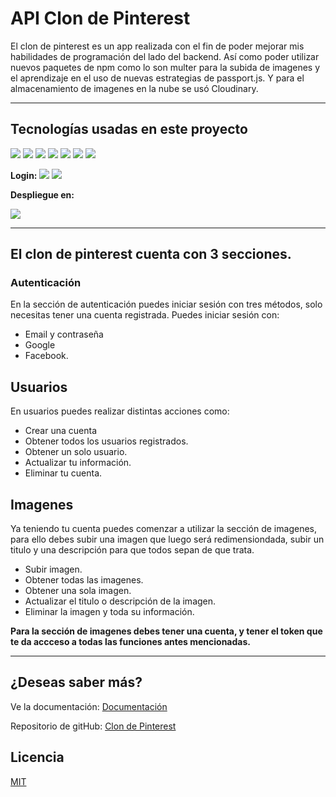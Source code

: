 # API Clon de Pinterest

El clon de pinterest es un app realizada con el fin de poder mejorar mis habilidades de programación del lado del backend. Así como poder utilizar nuevos paquetes de npm como lo son multer para la subida de imagenes y el aprendizaje en el uso de nuevas estrategias de passport.js.
Y para el almacenamiento de imagenes en la nube se usó Cloudinary.

---
## Tecnologías usadas en este proyecto
![](https://img.shields.io/badge/JavaScript-323330?style=for-the-badge&logo=javascript&logoColor=F7DF1E) ![](https://img.shields.io/badge/Node.js-339933?style=for-the-badge&logo=nodedotjs&logoColor=white) ![](https://img.shields.io/badge/Express.js-000000?style=for-the-badge&logo=express&logoColor=white) ![](https://img.shields.io/badge/JWT-000000?style=for-the-badge&logo=JSON%20web%20tokens&logoColor=white) ![](https://img.shields.io/badge/Sequelize-52B0E7?style=for-the-badge&logo=Sequelize&logoColor=white) ![](https://img.shields.io/badge/Docker-2CA5E0?style=for-the-badge&logo=docker&logoColor=white) ![](https://img.shields.io/badge/PostgreSQL-316192?style=for-the-badge&logo=postgresql&logoColor=white) 

**Login:** 
![](https://img.shields.io/badge/Facebook-1877F2?style=for-the-badge&logo=facebook&logoColor=white) ![](https://img.shields.io/badge/Google_Cloud-4285F4?style=for-the-badge&logo=google-cloud&logoColor=white)

**Despliegue en:**

![](https://img.shields.io/badge/Heroku-430098?style=for-the-badge&logo=heroku&logoColor=white)

---

## El clon de pinterest cuenta con 3 secciones.

### Autenticación
En la sección de autenticación puedes iniciar sesión con tres métodos, solo necesitas tener una cuenta registrada.
Puedes iniciar sesión con:
- Email y contraseña
- Google
- Facebook.

## Usuarios
En usuarios puedes realizar distintas acciones como:
- Crear una cuenta
- Obtener todos los usuarios registrados.
- Obtener un solo usuario.
- Actualizar tu información.
- Eliminar tu cuenta.

## Imagenes
Ya teniendo tu cuenta puedes comenzar a utilizar la sección de imagenes, para ello debes subir una imagen que luego será redimensiondada, subir un titulo y una descripción para que todos sepan de que trata.

- Subir imagen.
- Obtener todas las imagenes.
- Obtener una sola imagen.
- Actualizar el titulo o descripción de la imagen.
- Eliminar la imagen y toda su información.

**Para la sección de imagenes debes tener una cuenta, y tener el token que te da accceso a todas las funciones antes mencionadas.**

--- 

## ¿Deseas saber más?
Ve la documentación: 
[Documentación](https://infinite-meadow-99672.herokuapp.com/api/docs/ "Documentación")

Repositorio de gitHub: [Clon de Pinterest](https://github.com/wiliamsTI/Clon_Pinterest)


## Licencia
[MIT](https://choosealicense.com/licenses/mit/)
